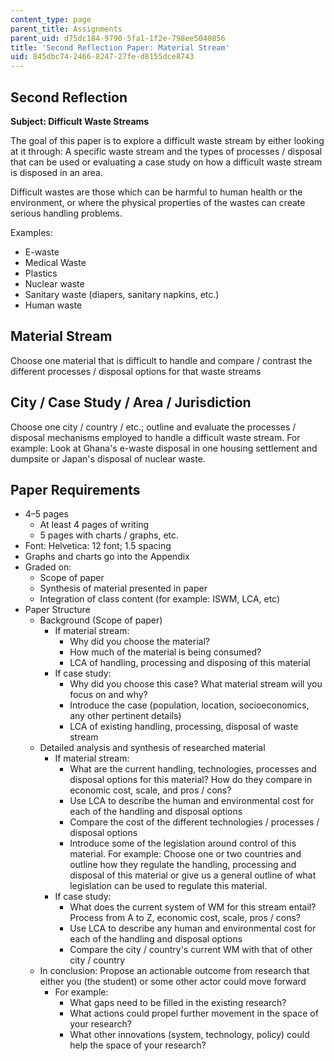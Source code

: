 ```yaml
---
content_type: page
parent_title: Assignments
parent_uid: d75dc184-9790-5fa1-1f2e-798ee5040856
title: 'Second Reflection Paper: Material Stream'
uid: 845dbc74-2466-8247-27fe-d8155dce8743
---
```


Second Reflection
-----------------

**Subject: Difficult Waste Streams**

The goal of this paper is to explore a difficult waste stream by either looking at it through: A specific waste stream and the types of processes / disposal that can be used or evaluating a case study on how a difficult waste stream is disposed in an area.

Difficult wastes are those which can be harmful to human health or the environment, or where the physical properties of the wastes can create serious handling problems.

Examples:

*   E-waste
*   Medical Waste
*   Plastics
*   Nuclear waste
*   Sanitary waste (diapers, sanitary napkins, etc.)
*   Human waste

Material Stream
---------------

Choose one material that is difficult to handle and compare / contrast the different processes / disposal options for that waste streams

City / Case Study / Area / Jurisdiction
---------------------------------------

Choose one city / country / etc.; outline and evaluate the processes / disposal mechanisms employed to handle a difficult waste stream. For example: Look at Ghana's e-waste disposal in one housing settlement and dumpsite or Japan's disposal of nuclear waste.

Paper Requirements
------------------

*   4–5 pages
    *   At least 4 pages of writing
    *   5 pages with charts / graphs, etc.
*   Font: Helvetica: 12 font; 1.5 spacing
*   Graphs and charts go into the Appendix
*   Graded on:
    *   Scope of paper
    *   Synthesis of material presented in paper
    *   Integration of class content (for example: ISWM, LCA, etc)
*   Paper Structure
    *   Background (Scope of paper)
        *   If material stream:
            *   Why did you choose the material?
            *   How much of the material is being consumed?
            *   LCA of handling, processing and disposing of this material
        *   If case study:
            *   Why did you choose this case? What material stream will you focus on and why?
            *   Introduce the case (population, location, socioeconomics, any other pertinent details)
            *   LCA of existing handling, processing, disposal of waste stream
    *   Detailed analysis and synthesis of researched material
        *   If material stream:
            *   What are the current handling, technologies, processes and disposal options for this material? How do they compare in economic cost, scale, and pros / cons?
            *   Use LCA to describe the human and environmental cost for each of the handling and disposal options
            *   Compare the cost of the different technologies / processes / disposal options
            *   Introduce some of the legislation around control of this material. For example: Choose one or two countries and outline how they regulate the handling, processing and disposal of this material or give us a general outline of what legislation can be used to regulate this material.
        *   If case study:
            *   What does the current system of WM for this stream entail? Process from A to Z, economic cost, scale, pros / cons?
            *   Use LCA to describe any human and environmental cost for each of the handling and disposal options
            *   Compare the city / country's current WM with that of other city / country
    *   In conclusion: Propose an actionable outcome from research that either you (the student) or some other actor could move forward
        *   For example:
            *   What gaps need to be filled in the existing research?
            *   What actions could propel further movement in the space of your research?
            *   What other innovations (system, technology, policy) could help the space of your research?